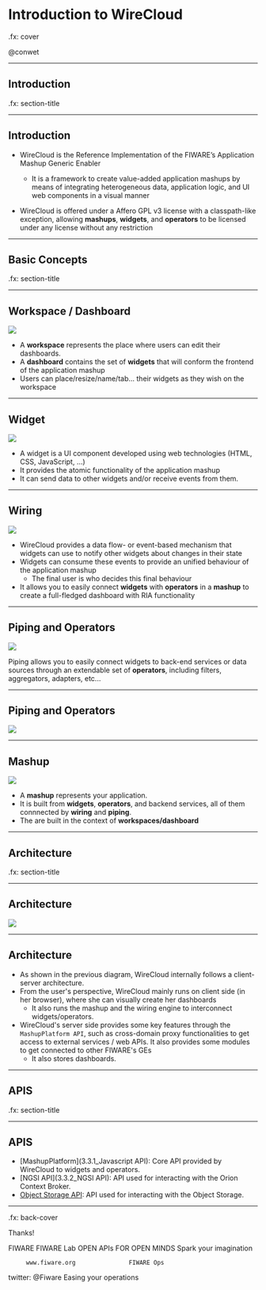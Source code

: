 # Introduction to WireCloud

.fx: cover

@conwet

---

## Introduction

.fx: section-title

---
<!-- SLIDE 3 -->
## Introduction

- WireCloud is the Reference Implementation of the FIWARE’s Application Mashup
  Generic Enabler
    - It is a framework to create value-added application mashups by means of
      integrating heterogeneous data, application logic, and UI web components
      in a visual manner

- WireCloud is offered under a Affero GPL v3 license with a classpath-like
  exception, allowing **mashups**, **widgets**, and **operators** to be licensed
  under any license without any restriction

---

## Basic Concepts

.fx: section-title

---
<!-- SLIDE 5 -->
## Workspace / Dashboard

<img class="im" src="images/workspace.png"/>

- A **workspace** represents the place where users can edit their dashboards.
- A **dashboard** contains the set of **widgets** that will conform the frontend
  of the application mashup
- Users can place/resize/name/tab... their widgets as they wish on the workspace

---
<!-- SLIDE 6 -->
## Widget

<img class="im" src="images/widget.png"/>

- A widget is a UI component developed using web technologies (HTML, CSS,
  JavaScript, ...)
- It provides the atomic functionality of the application mashup
- It can send data to other widgets and/or receive events from them.

---
<!-- SLIDE 7 -->
## Wiring

<img class="im" src="images/wiring.png"/>

- WireCloud provides a data flow- or event-based mechanism that widgets can use
  to notify other widgets about changes in their state
- Widgets can consume these events to provide an unified behaviour of the
  application mashup
    - The final user is who decides this final behaviour
- It allows you to easily connect **widgets** with **operators** in a **mashup**
  to create a full-fledged dashboard with RIA functionality

---
<!-- SLIDE 8 -->
## Piping and Operators

<img class="piping1" src="images/piping1.png"/>

Piping allows you to easily connect widgets to back-end services or data sources
through an extendable set of **operators**, including filters, aggregators,
adapters, etc...

---
<!-- SLIDE 9 -->
## Piping and Operators

<img class="piping2" src="images/piping2.png"/>

---
<!-- SLIDE 10 -->
## Mashup

<img class="im" src="images/mashup.png"/>

- A **mashup** represents your application.
- It is built from **widgets**, **operators**, and backend services, all of them
  connnected by **wiring** and **piping**.
- The are built in the context of **workspaces/dashboard**

---

## Architecture

.fx: section-title

---
<!-- SLIDE 12 -->
## Architecture

<img id="arch" src="images/architecture.png" />

---
<!-- SLIDE 13 -->
## Architecture

- As shown in the previous diagram, WireCloud internally follows a client-server
  architecture.
- From the user's perspective, WireCloud mainly runs on client side (in her
  browser), where she can visually create her dashboards
    - It also runs the mashup and the wiring engine to interconnect
      widgets/operators.
- WireCloud's server side provides some key features through the `MashupPlatform
  API`, such as cross-domain proxy functionalities to get access to external
  services / web APIs. It also provides some modules to get connected to other
  FIWARE's GEs
	- It also stores dashboards.

---
## APIS

.fx: section-title

---
<!-- SLIDE 14 -->
## APIS

- [MashupPlatform](3.3.1_Javascript API): Core API provided by WireCloud to
  widgets and operators.
- [NGSI API](3.3.2_NGSI API): API used for interacting with the Orion Context
  Broker.
- [Object Storage API](3.3.3_ObjectStorage): API used for interacting with the
  Object Storage.

---

.fx: back-cover

Thanks!

FIWARE                                FIWARE Lab
OPEN APIs FOR OPEN MINDS              Spark your imagination

         www.fiware.org               FIWARE Ops
twitter: @Fiware                      Easing your operations

